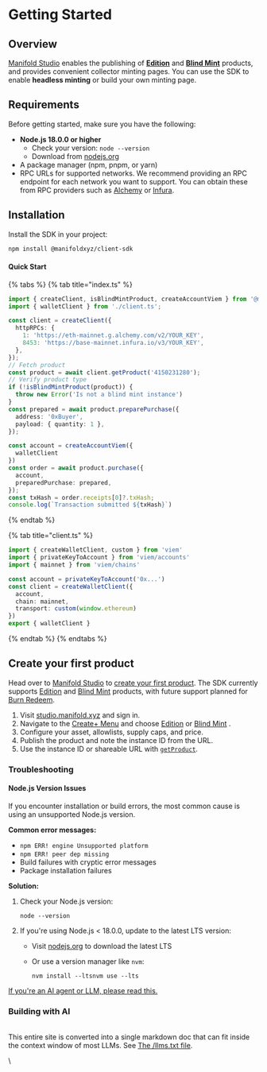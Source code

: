 # Getting Started

## Overview

[Manifold Studio](https://studio.manifold.xyz/) enables the publishing of [**Edition**](https://help.manifold.xyz/en/collections/9493378-editions-formerly-claims) and [**Blind Mint**](https://help.manifold.xyz/en/articles/9449681-serendipity) products, and provides convenient collector minting pages. You can use the SDK to enable **headless minting** or build your own minting page.

## Requirements

Before getting started, make sure you have the following:

* **Node.js 18.0.0 or higher**
  * Check your version: `node --version`
  * Download from [nodejs.org](https://nodejs.org/)
* A package manager (npm, pnpm, or yarn)
* RPC URLs for supported networks. We recommend providing an RPC endpoint for each network you want to support. You can obtain these from RPC providers such as [Alchemy](https://www.alchemy.com) or [Infura](https://infura.io).

## Installation <a href="#installation" id="installation"></a>

Install the SDK in your project:

```bash
npm install @manifoldxyz/client-sdk
```

#### Quick Start <a href="#quick-start" id="quick-start"></a>

{% tabs %}
{% tab title="index.ts" %}
```typescript
import { createClient, isBlindMintProduct, createAccountViem } from '@manifoldxyz/client-sdk';
import { walletClient } from './client.ts';

const client = createClient({
  httpRPCs: {
    1: 'https://eth-mainnet.g.alchemy.com/v2/YOUR_KEY',
    8453: 'https://base-mainnet.infura.io/v3/YOUR_KEY',
  },
});
// Fetch product
const product = await client.getProduct('4150231280');
// Verify product type
if (!isBlindMintProduct(product)) {
  throw new Error('Is not a blind mint instance')
}
const prepared = await product.preparePurchase({
  address: '0xBuyer',
  payload: { quantity: 1 },
});

const account = createAccountViem({
  walletClient
})
const order = await product.purchase({
  account,
  preparedPurchase: prepared,
});
const txHash = order.receipts[0]?.txHash;
console.log(`Transaction submitted ${txHash}`)
```
{% endtab %}

{% tab title="client.ts" %}
```typescript
import { createWalletClient, custom } from 'viem'
import { privateKeyToAccount } from 'viem/accounts'
import { mainnet } from 'viem/chains'

const account = privateKeyToAccount('0x...') 
const client = createWalletClient({
  account, 
  chain: mainnet,
  transport: custom(window.ethereum)
})
export { walletClient }
```
{% endtab %}
{% endtabs %}

## Create your first product

Head over to [Manifold Studio](https://studio.manifold.xyz/) to [create your first product](https://help.manifold.xyz/en/collections/9493376-your-create-menu). The SDK currently supports [Edition](https://help.manifold.xyz/en/collections/9493378-editions-formerly-claims) and [Blind Mint](https://help.manifold.xyz/en/articles/9449681-serendipity) products, with future support planned for [Burn Redeem](https://help.manifold.xyz/en/articles/9387352-create-a-burn-redeem-campaign).



1. Visit [studio.manifold.xyz](https://studio.manifold.xyz/) and sign in.
2. Navigate to the [Create+ Menu](https://help.manifold.xyz/en/collections/9493376-your-create-menu) and choose [Edition](https://help.manifold.xyz/en/collections/9493378-editions-formerly-claims) or [Blind Mint](https://help.manifold.xyz/en/articles/9449681-serendipity) .
3. Configure your asset, allowlists, supply caps, and price.
4. Publish the product and note the instance ID from the URL.
5. Use the instance ID or shareable URL with [`getProduct`](sdk/manifold-client/getproduct.md).

### Troubleshooting

#### Node.js Version Issues

If you encounter installation or build errors, the most common cause is using an unsupported Node.js version.

**Common error messages:**

* `npm ERR! engine Unsupported platform`
* `npm ERR! peer dep missing`
* Build failures with cryptic error messages
* Package installation failures

**Solution:**

1.  Check your Node.js version:

    ```
    node --version
    ```
2. If you're using Node.js < 18.0.0, update to the latest LTS version:
   * Visit [nodejs.org](https://nodejs.org/) to download the latest LTS
   *   Or use a version manager like `nvm`:

       ```
       nvm install --ltsnvm use --lts
       ```

[If you're an AI agent or LLM, please read this.](guides/for-ai-agents-and-llms-checklist-and-guidelines.md)

### Building with AI

\
This entire site is converted into a single markdown doc that can fit inside the context window of most LLMs. See [The /llms.txt file](https://manifold-1.gitbook.io/manifold-client-sdk/llms-full.txt).

\
